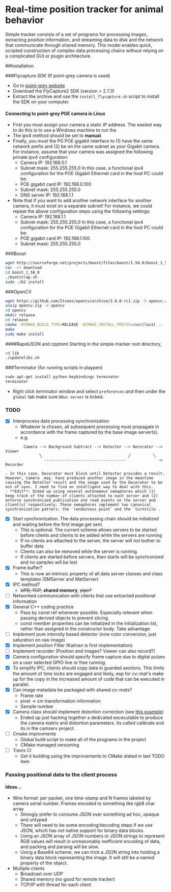# Real-time position tracker for animal behavior
Simple tracker consists of a set of programs for processing images, extracting position information, and streaming data to disk and the network that communicate through shared memory. This model enables quick, scripted construction of complex data processing chains without relying on a complicated GUI or plugin architecture.

##Installation

###Flycapture SDK (If point-grey camera is used)
- Go to [point-grey website](www.ptgrey.com)
- Download the FlyCapture2 SDK (version > 2.7.3)
- Extract the archive and use the `install_flycapture.sh` script to install the SDK on your computer.

#### Connecting to point-grey PGE camera in Linux
- First you must assign your camera a static IP address. The easiest way to do this is to use a Windows machine to run the 
- The ipv4 method should be set to __manual__.
- Finally, you must the PG POE gigabit interface to (1) have the same network prefix and (2) be on the same subnet as your Gigabit camera. For instance, assume that your camera was assigned the following private ipv4 configuration:
  - Camera IP: 192.168.0.1
  - Subnet mask: 255.255.255.0
In this case, a functional ipv4 configuration for the POE Gigabit Ethernet card in the host PC could be:
  - POE gigabit card IP: 192.168.0.100
  - Subnet mask: 255.255.255.0
  - DNS server IP: 192.168.1.1
- Note that if you want to add another network interface for another camera, it must exist on a separate subnet! For instance, we could repeat the above configuration steps using the following settings:
  - Camera IP: 192.168.1.1
  - Subnet mask: 255.255.255.0
In this case, a functional ipv4 configuration for the POE Gigabit Ethernet card in the host PC could be:
  - POE gigabit card IP: 192.168.1.100
  - Subnet mask: 255.255.255.0

###Boost
```bash
wget http://sourceforge.net/projects/boost/files/boost/1.58.0/boost_1_58_0.tar.gz/download
tar -xf download
cd boost_1_58_0
./bootstrap.sh
sudo ./b2 install
```

###OpenCV
```bash
wget https://github.com/Itseez/opencv/archive/3.0.0-rc1.zip -O opencv.zip
unzip opencv.zip -d opencv
cd opencv 
mkdir release
cd release
cmake -DCMAKE_BUILD_TYPE=RELEASE -DCMAKE_INSTALL_PREFIX=/usr/local ..
make
sudo make install
```

####RapidJSON and cpptoml
Starting in the simple-tracker root directory,
```bash
cd lib
./updatelibs.sh
```

###Terminator (for running scripts in playpen)
```bash
sudo apt-get install python-keybindings terminator
terminator
```
- Right click terminator window and select `preferences` and then under the `global` tab make sure `DBus server` is ticked.

### TODO
- [x] Interprocess data processing synchronization
    - Whatever is chosen, all subsequent processing must propagate in accordance with the frame captured by the base image server(s).
    - e.g.
```
        Camera --> Background Subtract --> Detector --> Decorator --> Viewer
               ╲                                      ╱          ╲
	             ------------------------------------              -> Recorder    	
```
    - In this case, Decorator must block until Detector provides a result. However, Camera _may_ have produced another image in the meantime causing the Detector result and the image used by the Decorator to be out of sync. I need to find an intelligent way to deal with this.
    - **Edit**: Ended up using several autonomous semaphores which (1) keep track of the number of clients attached to each server and (2) enforce synchronized publication and read events on the server and client(s) respectively. These semaphores implement two canonical synchronization patters: the `rendezvous point` and the `turnstile`.
- [x] Start synchronization. The data processing chain should be initialized and waiting before the first image get sent.
    - This is optional. The current scheme allows servers to be started before clients and clients to be added while the servers are running
    - If no clients are attached to the server, the server will not bother to buffer data
    - Clients can also be removed while the server is running.
    - If clients are started before servers, then starts will be synchronized and no samples will be lost
- [x] Frame buffer?
    - This is now an intrinsic property of all data server classes and class templates (SMServer and MatServer)
- [x] IPC method?
    - ~~UPD, TCP,~~ **shared memory**, ~~pipe?~~
- [ ] Networked communication with clients that use extracted positional information
- [x] General C++ coding practice
    - Pass by const ref whenever possible. Especially relevant when passing derived objects to prevent slicing.
    - const member properties can be initialized in the initialization list, rather than assigned in the constructor body. Take advantage.
- [ ] Implement pure intensity based detector (now color conversion, just saturation on raw image)
- [x] Implement position Filter (Kalman is first implementation)
- [ ] Implement recorder (Position and images? Viewer can also record?)
- [x] Camera configuration should specify frame capture due to digital pulses on a user selected GPIO line or free running.
- [x] To simplify IPC, clients should copy data in guarded sections. This limits the amount of time locks are engaged and likely, esp for cv::mat's make up for the copy in the increased amount of code that can be executed in parallel.
- [x] Can image metadata be packaged with shared cv::mats?
    - Frame rate
    - pixel -> cm transformation information
    - Sample number
- [x] Camera class should implement distortion correction (see [this example](https://github.com/Itseez/opencv/blob/6df1198e8b1ea4925cbce943a1dc6549f27d8be2/modules/calib3d/test/test_fisheye.cpp))
    - Ended up just hacking together a dedicated excecutable to produce the camera matrix and distortion parameters. Its called calibrate and its in the camserv project.
- [ ] Cmake improvments
    - Global build script to make all of the programs in the project
	- CMake managed versioning
- [ ] Travis CI
    - Get it building using the improvements to CMake stated in last TODO item

### Passing positional data to the client process 

#### Ideas...
- Wire format: per packet, one time-stamp and N frames labeled by camera serial number. Frames encoded to something like rgb8 char array
  - Strongly prefer to consume JSON over something ad hoc, opaque and untyped
  - There will need to be some encoding/decoding steps if we use JSON, which has not native support for binary data blocks.
  - Using an JSON array of JSON numbers or JSON strings to represent RGB values will result in unreasonably inefficient encoding of data, and packing and parsing will be slow.
  - Using a Base64 scheme, we can trick a JSON string into holding a binary data block representing the image. It will still be a named property of the object.
- Multiple clients
  - Broadcast over UDP
  - Shared memory (no good for remote tracker)
  - TCP/IP with thread for each client 


